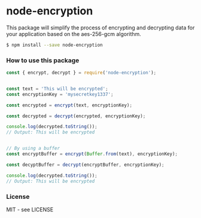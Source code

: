 # node-encryption
This package will simplify the process of encrypting and decrypting data for your application based on the aes-256-gcm algorithm.

```bash
$ npm install --save node-encryption
```

### How to use this package
```javascript
const { encrypt, decrypt } = require('node-encryption');


const text = 'This will be encrypted';
const encryptionKey = 'mysecretkey1337';

const encrypted = encrypt(text, encryptionKey);

const decrypted = decrypt(encrypted, encryptionKey);

console.log(decrypted.toString());
// Output: This will be encrypted


// By using a buffer
const encryptBuffer = encrypt(Buffer.from(text), encryptionKey);

const decyptBuffer = decrypt(encryptBuffer, encryptionKey);

console.log(decrypted.toString());
// Output: This will be encrypted
```

### License
MIT - see LICENSE